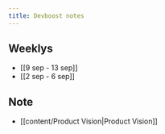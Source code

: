 ```yaml
---
title: Devboost notes
---
```

## Weeklys
- [[9 sep - 13 sep]]
- [[2 sep - 6 sep]]

## Note
- [[content/Product Vision|Product Vision]]